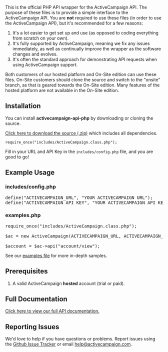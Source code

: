 This is the official PHP API wrapper for the ActiveCampaign API. The purpose of these files is to provide a simple interface to the ActiveCampaign API. You are **not** required to use these files (in order to use the ActiveCampaign API), but it's recommended for a few reasons:

1. It's a lot easier to get set up and use (as opposed to coding everything from scratch on your own).
2. It's fully supported by ActiveCampaign, meaning we fix any issues immediately, as well as continually improve the wrapper as the software changes and evolves.
3. It's often the standard approach for demonstrating API requests when using ActiveCampaign support.

Both customers of our hosted platform and On-Site edition can use these files. On-Site customers should clone the source and switch to the "onsite" branch, as that is geared towards the On-Site edition. Many features of the hosted platform are not available in the On-Site edition.

## Installation

You can install **activecampaign-api-php** by downloading or cloning the source.

[Click here to download the source (.zip)](https://github.com/ActiveCampaign/activecampaign-api-php/zipball/master) which includes all dependencies.

`require_once("includes/ActiveCampaign.class.php");`

Fill in your URL and API Key in the `includes/config.php` file, and you are good to go!

## Example Usage

### includes/config.php

<pre>
define("ACTIVECAMPAIGN_URL", "YOUR ACTIVECAMPAIGN URL");
define("ACTIVECAMPAIGN_API_KEY", "YOUR ACTIVECAMPAIGN API KEY");
</pre>

### examples.php

<pre>
require_once("includes/ActiveCampaign.class.php");

$ac = new ActiveCampaign(ACTIVECAMPAIGN_URL, ACTIVECAMPAIGN_API_KEY);

$account = $ac->api("account/view");
</pre>

See our [examples file](https://github.com/ActiveCampaign/activecampaign-api-php/blob/master/examples.php) for more in-depth samples.

## Prerequisites

1. A valid ActiveCampaign **hosted** account (trial or paid).

## Full Documentation

[Click here to view our full API documentation.](http://activecampaign.com/api)

## Reporting Issues

We'd love to help if you have questions or problems. Report issues using the [Github Issue Tracker](https://github.com/ActiveCampaign/activecampaign-api-php/issues) or email help@activecampaign.com.